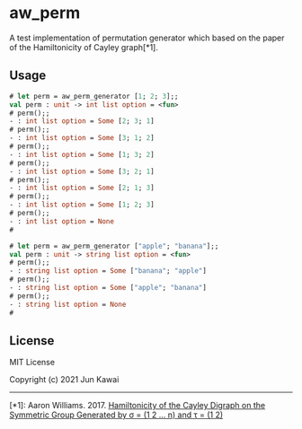 # aw_perm
A test implementation of permutation generator which based on the paper of the Hamiltonicity of Cayley graph[*1].

## Usage
```ocaml
# let perm = aw_perm_generator [1; 2; 3];;
val perm : unit -> int list option = <fun>
# perm();;
- : int list option = Some [2; 3; 1]
# perm();;
- : int list option = Some [3; 1; 2]
# perm();;
- : int list option = Some [1; 3; 2]
# perm();;
- : int list option = Some [3; 2; 1]
# perm();;
- : int list option = Some [2; 1; 3]
# perm();;
- : int list option = Some [1; 2; 3]
# perm();;
- : int list option = None
#
```

```ocaml
# let perm = aw_perm_generator ["apple"; "banana"];;
val perm : unit -> string list option = <fun>
# perm();;
- : string list option = Some ["banana"; "apple"]
# perm();;
- : string list option = Some ["apple"; "banana"]
# perm();;
- : string list option = None
#
```

## License

MIT License

Copyright (c) 2021 Jun Kawai

---
[*1]: Aaron Williams. 2017. [Hamiltonicity of the Cayley Digraph on the Symmetric Group Generated by σ = (1 2 ... n) and τ = (1 2)](https://arxiv.org/abs/1307.2549v3)
